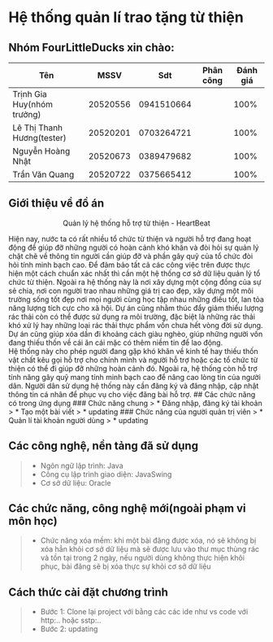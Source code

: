 # Hệ thống quản lí trao tặng từ thiện

## Nhóm FourLittleDucks xin chào: 
| Tên                        | MSSV     | Sdt        | Phân công | Đánh giá |
|----------------------------|----------|------------|-----------|----------|
| Trịnh Gia Huy(nhóm trưởng) | 20520556 | 0941510664 |           | 100%     |
| Lê Thị Thanh Hương(tester) | 20520201 | 0703264721 |           | 100%     |
| Nguyễn Hoàng Nhật          | 20520673 | 0389479682 |           | 100%     |
| Trần Văn Quang             | 20520722 | 0375665412 |           | 100%     |


## Giới thiệu về đồ án
<p align="center">
    Quản lý hệ thống hỗ trợ từ thiện - HeartBeat
</p>
Hiện nay, nước ta có rất nhiều tổ chức từ thiện và người hỗ trợ đang hoạt động để giúp đỡ những người có hoàn cảnh khó khăn và đòi hỏi sự quản lý chặt chẽ về thông tin người cần giúp đỡ và phần gây quỹ của tổ chức đòi hỏi tính minh bạch cao. Để đảm bảo tất cả các công việc trên được thực hiện một cách chuẩn xác nhất thì cần một hệ thống cơ sở dữ liệu quản lý tổ chức từ thiện. Ngoài ra hệ thống này là nơi xây dựng một cộng đồng của sự sẻ chia, nơi con người trao nhau những giá trị cao đẹp, xây dựng một môi trường sống tốt đẹp nơi mọi người cùng học tập nhau những điều tốt, lan tỏa năng lượng tích cực cho xã hội. Dự án cũng nhằm thúc đẩy giảm thiểu lượng rác thải còn có thể được sử dụng ra môi trường, đặc biệt là những rác thải khó xử lý hay những loại rác thải thực phẩm vốn chưa hết vòng đời sử dụng. Dự án cũng giúp xóa dần đi khoảng cách giàu nghèo, giúp những người vốn đang thiếu thốn về cái ăn cái mặc có thêm niềm tin để lao động. </br> 
Hệ thống này cho phép người đang gặp khó khăn về kinh tế hay thiếu thốn vật chất kêu gọi hỗ trợ cho chính mình và người hỗ trợ hoặc các tổ chức từ thiện có thể đi giúp đỡ những hoàn cảnh đó. Ngoài ra, hệ thống còn hỗ trợ tính năng gây quỹ mang tính minh bạch cao để nâng cao lòng tin của người dân. Người dân sử dụng hệ thống này cần đăng ký và đăng nhập, cập nhật thông tin cá nhân để phục vụ cho việc đăng bài hỗ trợ. 
## Các chức năng có trong ứng dụng
### Chức năng chung
> * Đăng nhập, đăng ký tài khoản
> * Tạo một bài viết 
> * updating
### Chức năng của người quản trị viên
> * Quản lí tài khoản người dùng
> * updating

## Các công nghệ, nền tảng đã sử dụng
> * Ngôn ngữ lập trình: Java
> * Công cụ lập trình giao diện: JavaSwing
> * Cơ sở dữ liệu: Oracle
## Các chức năng, công nghệ mới(ngoài phạm vi môn học)
> * Chức năng xóa mềm: khi một bài đăng được xóa, nó sẽ không bị xóa hẳn khỏi cơ sở dữ liệu mà sẽ được lưu vào thư mục thùng rác và tồn tại trong 2 ngày, nếu người dùng không thực hiện khôi phục, bài đăng sẽ bị xóa thực sự khỏi cơ sở dữ liệu
## Cách thức cài đặt chương trình
> * Bước 1: Clone lại project với bằng các các ide như vs code với http:.. hoặc sstp:..
> * Bước 2: updating
